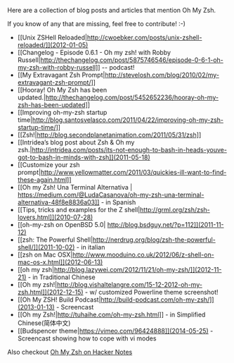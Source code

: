 Here are a collection of blog posts and articles that mention Oh My Zsh.

If you know of any that are missing, feel free to contribute! :-)

- [[Unix ZSHell Reloaded|http://cwoebker.com/posts/unix-zshell-reloaded/]](2012-01-05)
- [[Changelog - Episode 0.6.1 - Oh my zsh! with Robby Russell|http://thechangelog.com/post/5875746546/episode-0-6-1-oh-my-zsh-with-robby-russell]] -- podcast!
- [[My Extravagant Zsh Prompt|http://stevelosh.com/blog/2010/02/my-extravagant-zsh-prompt/]]
- [[Hooray! Oh My Zsh has been updated.|http://thechangelog.com/post/5452652236/hooray-oh-my-zsh-has-been-updated]]
- [[Improving oh-my-zsh startup time|http://blog.santosvelasco.com/2011/04/22/improving-oh-my-zsh-startup-time/]]
- [[Zsh!|http://blog.secondplanetanimation.com/2011/05/31/zsh]]
- [[Intridea’s blog post about Zsh & Oh my zsh.|http://intridea.com/posts/its-not-enough-to-bash-in-heads-youve-got-to-bash-in-minds-with-zsh]](2011-05-18)
- [[Customize your zsh prompt|http://www.yellowmatter.com/2011/03/quickies-ill-want-to-find-these-again.html]]
- [[Oh my Zsh! Una Terminal Alternativa | https://medium.com/@LudaCasanova/oh-my-zsh-una-terminal-alternativa-48f8e8836a03]] - in Spanish
- [[Tips, tricks and examples for the Z shell|http://grml.org/zsh/zsh-lovers.html]](2010-07-28)
- [[oh-my-zsh on OpenBSD 5.0| http://blog.bsdguy.net/?p=112]](2011-11-12)
- [[zsh: The Powerful Shell|http://nerdrug.org/blog/zsh-the-powerful-shell/]](2011-10-02) - in italian
- [[zsh on Mac OSX|http://www.mooduino.co.uk/2012/06/z-shell-on-mac-os-x.html]](2012-06-13)
- [[oh my zsh|http://blog.lazywei.com/2012/11/21/oh-my-zsh/]](2012-11-21) - in Traditional Chinese
- [[Oh my zsh!|http://blog.vishaltelangre.com/15-12-2012-oh-my-zsh.html]](2012-12-15) - w/ customized Powerline theme screenshot!
- [[Oh My ZSH! Build Podcast|http://build-podcast.com/oh-my-zsh/]](2013-01-13) - Screencast
- [[Oh my Zsh!|http://tuhaihe.com/oh-my-zsh.html]] - in Simplified Chinese(简体中文)
- [[Budspencer theme|https://vimeo.com/96424888]](2014-05-25) - Screencast showing how to cope with vi modes

Also checkout [Oh My Zsh on Hacker Notes](http://thehackernotes.com/robbyrussell/oh-my-zsh)
